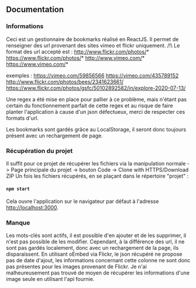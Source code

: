## Documentation

### Informations

Ceci est un gestionnaire de bookmarks réalisé en ReactJS. Il permet de renseigner des url provenant des sites vimeo et flickr uniquement. 
/!\ Le format des url accepté est :
http://www.flickr.com/photos/*
https://www.flickr.com/photos/*
http://www.vimeo.com/*
https://www.vimeo.com/*

exemples : 
https://vimeo.com/59856566
https://vimeo.com/435789152
http://www.flickr.com/photos/bees/2341623661/
https://www.flickr.com/photos/gsfc/50102892582/in/explore-2020-07-13/

Une regex a été mise en place pour pallier à ce problème, mais n'étant pas certain du fonctionnement parfait de cette regex et au risque de faire planter l'application à cause d'un json défectueux, merci de respecter ces formats d'url. 

Les bookmarks sont gardés grâce au LocalStorage, il seront donc toujours présent avec un rechargement de page.

### Récupération du projet

Il suffit pour ce projet de récupérer les fichiers via la manipulation normale
-> Page principale du projet -> bouton Code -> Clone with HTTPS/Download ZIP
Un fois les fichiers récupérés, en se plaçant dans le répertoire "projet" :

#### `npm start`

Cela ouvre l'application sur le navigateur par défaut à l'adresse [http://localhost:3000](http://localhost:3000).

### Manque

Les mots-clés sont actifs, il est possible d'en ajouter et de les supprimer, il n'est pas possible de les modifier. Cependant, à la différence des url, il ne sont pas gardés localement, donc avec un rechargement de la page, ils disparaissent.
En utilisant oEmbed via Flickr, le json récupéré ne propose pas de date d'ajout, les informations concernant cette colonne ne sont donc pas présentes pour les images provenant de Flickr. Je n'ai malheureusement pas trouvé de moyen de récupérer les informations d'une image seule en utilisant l'api fournie.